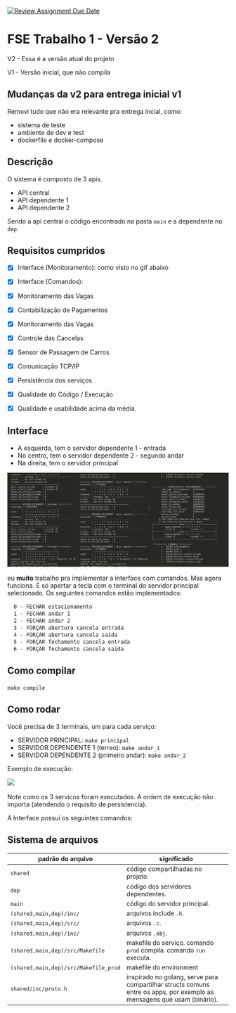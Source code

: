 [![Review Assignment Due Date](https://classroom.github.com/assets/deadline-readme-button-24ddc0f5d75046c5622901739e7c5dd533143b0c8e959d652212380cedb1ea36.svg)](https://classroom.github.com/a/OJtG4ZlI)
# FSE Trabalho 1 - Versão 2

V2 - Essa é a versão atual do projeto

V1 - Versão inicial, que não compila

## Mudanças da v2 para entrega inicial v1

Removi tudo que não era relevante pra entrega incial, como:
- sistema de teste 
- ambiente de dev e test
- dockerfile e docker-compose

## Descrição

O sistema é composto de 3 apis.
- API central
- API dependente 1
- API dependente 2

Sendo a api central o código encontrado na pasta `main` e a dependente no `dep`.


## Requisitos cumpridos

- [x] Interface (Monitoramento): como visto no gif abaixo
- [x] Interface (Comandos):  
- [x] Monitoramento das Vagas
- [x] Contabilização de Pagamentos
- [x] Monitoramento das Vagas
- [x] Controle das Cancelas
- [x] Sensor de Passagem de Carros
- [x] Comunicação TCP/IP
- [x] Persistência dos serviços
- [x] Qualidade do Código / Execução
- [x] Qualidade e usabilidade acima da média.



## Interface

- A esquerda, tem o servidor dependente 1 - entrada
- No centro, tem o servidor dependente 2 - segundo andar
- Na direita, tem o servidor principal

![](figuras/Screenshot%20from%202023-07-25%2017-18-11.png)



eu **muito** trabalho pra implementar a interface com comandos. Mas agora funciona. É só apertar a tecla com o terminal do servidor principal selecionado. Os seguintes comandos estão implementados:

```
  0 - FECHAR estacionamento
  1 - FECHAR andar 1 
  2 - FECHAR andar 2 
  3 - FORÇAR abertura cancela entrada 
  4 - FORÇAR abertura cancela saida 
  5 - FORÇAR fechamento cancela entrada 
  6 - FORÇAR fechamento cancela saida 
```

## Como compilar 

`make compile`

## Como rodar

Você precisa de 3 terminais, um para cada serviço:
- SERVIDOR PRINCIPAL: `make principal`
- SERVIDOR DEPENDENTE 1 (terreo): `make andar_1`
- SERVIDOR DEPENDENTE 2 (primeiro andar): `make andar_2`

Exemplo de execução:

![](figuras/simplescreenrecorder-2023-07-25_12.20.22.gif)

Note como os 3 servicos foram executados. A ordem de execução não importa (atendendo o requisito de persistencia).

A Interface possui os seguintes comandos:




## Sistema de arquivos

| padrão do arquivo                     | significado                                                                                                             |
| ------------------------------------- | ----------------------------------------------------------------------------------------------------------------------- |
| `shared`                              | código compartilhadas no projeto.                                                                                       |
| `dep`                                 | código dos servidores dependentes.                                                                                      |
| `main`                                | código do servidor principal.                                                                                           |
| `(shared,main,dep)/inc/`              | arquivos include `.h`.                                                                                                  |
| `(shared,main,dep)/src/`              | arquivos `.c`.                                                                                                          |
| `(shared,main,dep)/inc/`              | arquivos `.obj`.                                                                                                        |
| `(shared,main,dep)/src/Makefile`      | makefile do serviço. comando `prod` compila. comando `run` executa.                                                     |
| `(shared,main,dep)/src/Makefile_prod` | makefile do environment                                                                                                 |
| `shared/inc/proto.h`                  | inspirado no golang, serve para compartilhar structs comuns entre os apps, por exemplo as mensagens que usam (binário). |
